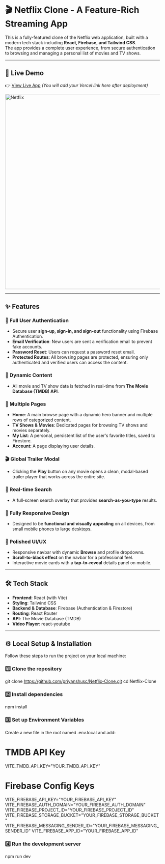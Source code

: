 # 🎬 Netflix Clone - A Feature-Rich Streaming App

This is a fully-featured clone of the Netflix web application, built with a modern tech stack including **React, Firebase, and Tailwind CSS**.  
The app provides a complete user experience, from secure authentication to browsing and managing a personal list of movies and TV shows.

---

## 🚀 Live Demo
👉 [View Live App](#) *(You will add your Vercel link here after deployment)*

<img width="1335" height="635" alt="Netflix" src="https://github.com/user-attachments/assets/1dc70c4f-2b1c-43ee-b96f-e84cfcd5e948" />


---

## ✨ Features

### 🔐 Full User Authentication
- Secure user **sign-up, sign-in, and sign-out** functionality using Firebase Authentication.  
- **Email Verification**: New users are sent a verification email to prevent fake accounts.  
- **Password Reset**: Users can request a password reset email.  
- **Protected Routes**: All browsing pages are protected, ensuring only authenticated and verified users can access the content.  

### 🎥 Dynamic Content
- All movie and TV show data is fetched in real-time from **The Movie Database (TMDB) API**.  

### 📑 Multiple Pages
- **Home**: A main browse page with a dynamic hero banner and multiple rows of categorized content.  
- **TV Shows & Movies**: Dedicated pages for browsing TV shows and movies separately.  
- **My List**: A personal, persistent list of the user's favorite titles, saved to Firestore.  
- **Account**: A page displaying user details.  

### 🎬 Global Trailer Modal
- Clicking the **Play** button on any movie opens a clean, modal-based trailer player that works across the entire site.  

### 🔎 Real-time Search
- A full-screen search overlay that provides **search-as-you-type** results.  

### 📱 Fully Responsive Design
- Designed to be **functional and visually appealing** on all devices, from small mobile phones to large desktops.  

### 🎨 Polished UI/UX
- Responsive navbar with dynamic **Browse** and profile dropdowns.  
- **Scroll-to-black effect** on the navbar for a professional feel.  
- Interactive movie cards with a **tap-to-reveal** details panel on mobile.  

---

## 🛠 Tech Stack
- **Frontend**: React (with Vite)  
- **Styling**: Tailwind CSS  
- **Backend & Database**: Firebase (Authentication & Firestore)  
- **Routing**: React Router  
- **API**: The Movie Database (TMDB)  
- **Video Player**: react-youtube  

---

## ⚙️ Local Setup & Installation

Follow these steps to run the project on your local machine:

### 1️⃣ Clone the repository
git clone https://github.com/priyanshusc/Netflix-Clone.git
cd Netflix-Clone

### 2️⃣ Install dependencies
npm install

### 3️⃣ Set up Environment Variables
Create a new file in the root named .env.local and add:

# TMDB API Key
VITE_TMDB_API_KEY="YOUR_TMDB_API_KEY"

# Firebase Config Keys
VITE_FIREBASE_API_KEY="YOUR_FIREBASE_API_KEY"
VITE_FIREBASE_AUTH_DOMAIN="YOUR_FIREBASE_AUTH_DOMAIN"
VITE_FIREBASE_PROJECT_ID="YOUR_FIREBASE_PROJECT_ID"
VITE_FIREBASE_STORAGE_BUCKET="YOUR_FIREBASE_STORAGE_BUCKET"
VITE_FIREBASE_MESSAGING_SENDER_ID="YOUR_FIREBASE_MESSAGING_SENDER_ID"
VITE_FIREBASE_APP_ID="YOUR_FIREBASE_APP_ID"

### 4️⃣ Run the development server
npm run dev

